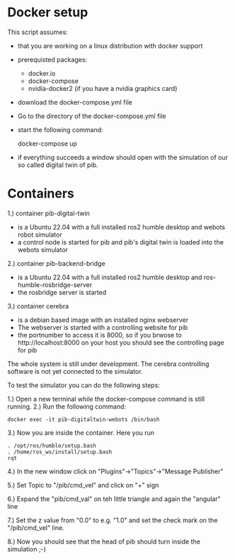 # Docker setup

This script assumes: 
- that you are working on a linux distribution with docker support
- prerequisted packages:
    - docker.io
    - docker-compose
    - nvidia-docker2 (if you have a nvidia graphics card)

- download the docker-compose.yml file
- Go to the directory of the docker-compose.yml file
- start the following command:

	docker-compose up 

- if everything succeeds a window should open with the simulation of our
  so called digital twin of pib.


# Containers

1.) container pib-digital-twin
  - is a Ubuntu 22.04 with a full installed ros2 humble desktop and webots robot simulator
  - a control node is started for pib and pib's digital twin is loaded into the webots simulator

2.) container pib-backend-bridge
  - is a Ubuntu 22.04 with a full installed ros2 humble desktop and ros-humble-rosbridge-server
  - the rosbridge server is started

3.) container cerebra
  - is a debian based image with an installed nginx webserver
  - The webserver is started with a controlling website for pib
  - the portnumber to access it is 8000, so if you brwose to http://localhost:8000 on your host
    you should see the controlling page for pib

The whole system is still under development. The cerebra controlling software is not yet connected to
the simulator.

To test the simulator you can do the following steps:

1.) Open a new terminal while the docker-compose command is still running.
2.) Run the following command:

    docker exec -it pib-digitaltwin-webots /bin/bash 

3.) Now you are inside the container. Here you run

    . /opt/ros/humble/setup.bash
    . /home/ros_ws/install/setup.bash
    rqt

4.) In the new window click on "Plugins"->"Topics"->"Message Publisher"

5.) Set Topic to "/pib/cmd_vel" and click on "+" sign

6.) Expand the "pib/cmd_val" on teh little triangle and again the "angular" line

7.) Set the z value from "0.0" to e.g. "1.0" and set the check mark on the "/pib/cmd_vel" line.

8.) Now you should see that the head of pib should turn inside the simulation ;-)
